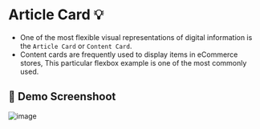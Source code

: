 # Article Card :bulb:

- One of the most flexible visual representations of digital information is the `Article Card` or `Content Card`. 
- Content cards are frequently used to display items in eCommerce stores, This particular flexbox example is one of the most commonly used. 

## :camera_flash: Demo Screenshoot
![image](https://github.com/Hager-elhwarii/Learn-CSS-Flexbox/assets/80959882/02ff2bdb-554e-4774-ae6b-9ade3ef2323a)
